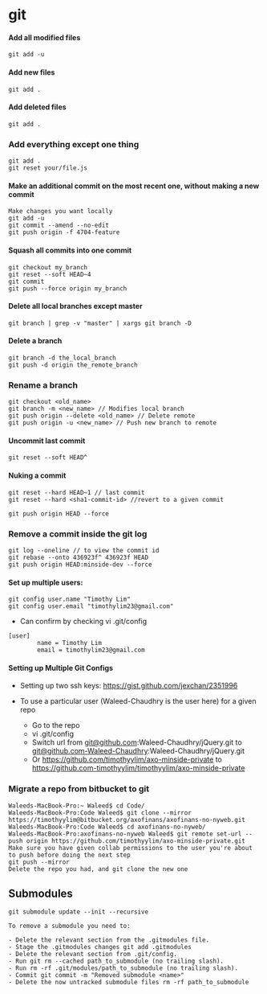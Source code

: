 # git 

#### Add all modified files
```
git add -u
```

#### Add new files
```
git add .
```

#### Add deleted files
```
git add .
```

### Add everything except one thing
```
git add .
git reset your/file.js
```

#### Make an additional commit on the most recent one, without making a new commit
```
Make changes you want locally
git add -u
git commit --amend --no-edit
git push origin -f 4704-feature
```

#### Squash all commits into one commit
```
git checkout my_branch
git reset --soft HEAD~4
git commit
git push --force origin my_branch
```

#### Delete all local branches except master
```git branch | grep -v "master" | xargs git branch -D ```

#### Delete a branch 

```
git branch -d the_local_branch
git push -d origin the_remote_branch
```

### Rename a branch
```
git checkout <old_name>
git branch -m <new_name> // Modifies local branch
git push origin --delete <old_name> // Delete remote
git push origin -u <new_name> // Push new branch to remote
```

#### Uncommit last commit 

```git reset --soft HEAD^```

#### Nuking a commit
```
git reset --hard HEAD~1 // last commit
git reset --hard <sha1-commit-id> //revert to a given commit
```

```
git push origin HEAD --force
```

### Remove a commit inside the git log
```
git log --oneline // to view the commit id
git rebase --onto 436923f^ 436923f HEAD
git push origin HEAD:minside-dev --force
```

#### Set up multiple users:
```
git config user.name "Timothy Lim"
git config user.email "timothylim23@gmail.com"
```
* Can confirm by checking vi .git/config
```
[user]
        name = Timothy Lim
        email = timothylim23@gmail.com
```

#### Setting up Multiple Git Configs

* Setting up two ssh keys: https://gist.github.com/jexchan/2351996

* To use a particular user (Waleed-Chaudhry is the user here) for a given repo
  * Go to the repo
  * vi .git/config
  * Switch url from git@github.com:Waleed-Chaudhry/jQuery.git to git@github.com-Waleed-Chaudhry:Waleed-Chaudhry/jQuery.git
  * Or https://github.com/timothyylim/axo-minside-private to https://github.com-timothyylim/timothyylim/axo-minside-private

### Migrate a repo from bitbucket to git
```
Waleeds-MacBook-Pro:~ Waleed$ cd Code/
Waleeds-MacBook-Pro:Code Waleed$ git clone --mirror https://timothyylim@bitbucket.org/axofinans/axofinans-no-nyweb.git
Waleeds-MacBook-Pro:Code Waleed$ cd axofinans-no-nyweb/
Waleeds-MacBook-Pro:axofinans-no-nyweb Waleed$ git remote set-url --push origin https://github.com/timothyylim/axo-minside-private.git
Make sure you have given collab permissions to the user you're about to push before doing the next step
git push --mirror
Delete the repo you had, and git clone the new one
```

## Submodules

```
git submodule update --init --recursive
```

```
To remove a submodule you need to:

- Delete the relevant section from the .gitmodules file.
- Stage the .gitmodules changes git add .gitmodules
- Delete the relevant section from .git/config.
- Run git rm --cached path_to_submodule (no trailing slash).
- Run rm -rf .git/modules/path_to_submodule (no trailing slash).
- Commit git commit -m "Removed submodule <name>"
- Delete the now untracked submodule files rm -rf path_to_submodule
```

